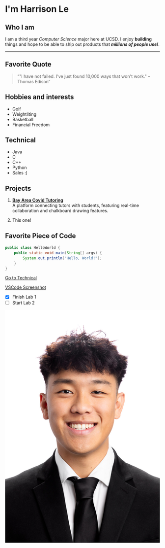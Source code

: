 # I'm Harrison Le

## Who I am
I am a third year *Computer Science* major here at UCSD. I enjoy **building** things and hope to be able to ship out products that ***millions of people use!***. 

---

## Favorite Quote
> “"I have not failed. I've just found 10,000 ways that won't work." – Thomas Edison”
   
## Hobbies and interests
- Golf
- Weightliting
- Basketball
- Financial Freedom

## Technical
- Java
- C
- C++
- Python
- Sales :)

## Projects
1. **[Bay Area Covid Tutoring](https://github.com/Harrisonle128/BACT)**  
   A platform connecting tutors with students, featuring real-time collaboration and chalkboard drawing features.

2. This one!

## Favorite Piece of Code 

```java
public class HelloWorld {
    public static void main(String[] args) {
        System.out.println("Hello, World!");
    }
}
```

[Go to Technical](#technical)

[VSCode Screenshot](screenshots/vscode_commit.png)

- [x] Finish Lab 1
- [ ] Start Lab 2

![Harrison](screenshots/Harrison.JPG)
